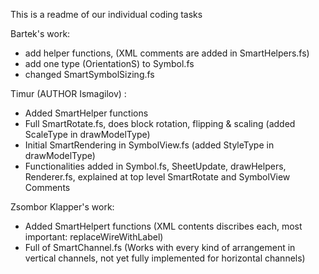 This is a readme of our individual coding tasks

Bartek's work:
* add helper functions, (XML comments are added in SmartHelpers.fs)
* add one type (OrientationS) to Symbol.fs
* changed SmartSymbolSizing.fs

Timur (AUTHOR Ismagilov) : 
* Added SmartHelper functions
* Full SmartRotate.fs, does block rotation, flipping & scaling (added ScaleType in drawModelType)
* Initial SmartRendering in SymbolView.fs (added StyleType in drawModelType)
* Functionalities added in Symbol.fs, SheetUpdate, drawHelpers, Renderer.fs, explained at top level SmartRotate and SymbolView Comments

Zsombor Klapper's work: 
* Added SmartHelpert functions (XML contents discribes each, most important: replaceWireWithLabel)
* Full of SmartChannel.fs (Works with every kind of arrangement in vertical channels, not yet fully implemented for horizontal channels)
